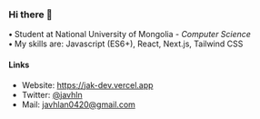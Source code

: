 ### Hi there 👋

<b>•</b> Student at National University of Mongolia <i>- Computer Science </i><br>
<b>•</b> My skills are: Javascript (ES6+), React, Next.js, Tailwind CSS<br>

#### Links
- Website: https://jak-dev.vercel.app
- Twitter: [@javhln](https://twitter.com/javhln)
- Mail: <a target="_blank" rel="me noreferrer" href="mailto:javhlan0420@gmail.com">javhlan0420@gmail.com</a>

